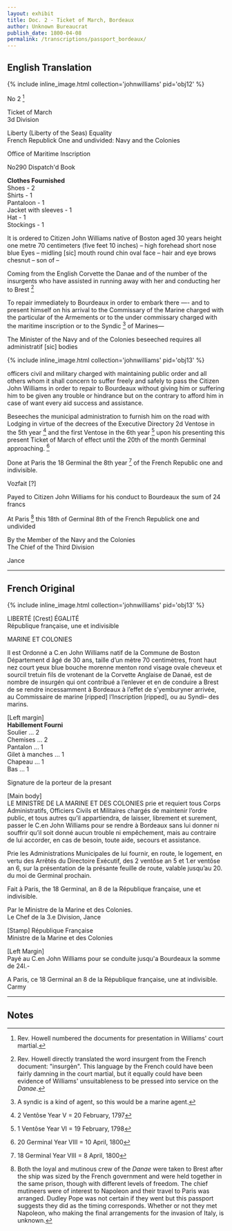```yaml
---
layout: exhibit
title: Doc. 2 - Ticket of March, Bordeaux
author: Unknown Bureaucrat
publish_date: 1800-04-08
permalink: /transcriptions/passport_bordeaux/
---
```


## English Translation

{% include inline_image.html collection='johnwilliams' pid='obj12' %}

No 2 [^1]

Ticket of March  
3d Division

Liberty (Liberty of the Seas) Equality  
French Republick One and undivided: Navy and the Colonies

Office of Maritime Inscription

No290 Dispatch'd Book

__Clothes Fournished__  
Shoes - 2  
Shirts - 1  
Pantaloon - 1  
Jacket with sleeves - 1  
Hat - 1  
Stockings - 1  

It is ordered to Citizen John Williams native of Boston aged 30 years height one metre 70 centimeters (five feet 10 inches) – high forehead short nose blue Eyes – midling [sic] mouth round chin oval face – hair and eye brows chesnut – son of –

Coming from the English Corvette the Danae and of the number of the insurgents who have assisted in running away with her and conducting her to Brest [^2]

To repair immediately to Bourdeaux in order to embark there —- and to present himself on his arrival to the Commissary of the Marine charged with the particular of the Armements or to the under commissary charged with the maritime inscription or to the Syndic [^3] of Marines—

The Minister of the Navy and of the Colonies beseeched requires all administratif [sic] bodies

{% include inline_image.html collection='johnwilliams' pid='obj13' %}

officers civil and military charged with maintaining public order and all others whom it shall concern to suffer freely and safely to pass the Citizen John Williams in order to repair to Bourdeaux without giving him or suffering him to be given any trouble or hindrance but on the contrary to afford him in case of want every aid success and assistance.

Beseeches the municipal administration to furnish him on the road with Lodging in virtue of the decrees of the Executive Directory 2d Ventose in the 5th year [^4] and the first Ventose in the 6th year [^5] upon his presenting this present Ticket of March of effect until the 20th of the month Germinal approaching. [^6]

Done at Paris the 18 Germinal the 8th year [^7] of the French Republic one and indivisible.

Vozfait [?]

Payed to Citizen John Williams for his conduct to Bourdeaux the sum of 24 francs

At Paris [^8] this 18th of Germinal 8th of the French Republick one and undivided

By the Member of the Navy and the Colonies  
The Chief of the Third Division

Jance

---

## French Original

{% include inline_image.html collection='johnwilliams' pid='obj13' %}

LIBERTÉ [Crest] ÉGALITÉ  
République française, une et indivisible

MARINE ET COLONIES

Il est Ordonné a C.en John Williams natif de la Commune de Boston Département d âgé de 30 ans, taille d’un mètre 70 centimètres, front haut nez court yeux blue bouche morenne menton rond visage ovale cheveux et sourcil tretuin fils de vrotenant de la Corvette Anglaise de Danaé, est de nombre de insurgén qui ont contribué a l’enlever et en de conduire a Brest de se rendre incessamment à Bordeaux à l’effet de s’yemburyner arrivée, au Commissaire de marine [ripped] l’Inscription [ripped], ou au Syndi– des marins.

[Left margin]  
__Habillement Fourni__  
Soulier ... 2  
Chemises ... 2  
Pantalon ... 1  
Gilet à manches ... 1  
Chapeau ... 1  
Bas ... 1  

Signature de la porteur de la presant

[Main body]  
LE MINISTRE DE LA MARINE ET DES COLONIES prie et requiert tous Corps Administratifs, Officiers Civils et Militaires chargés de maintenir l’ordre public, et tous autres qu’il appartiendra, de laisser, librement et surement, passer le C.en John Williams pour se rendre à Bordeaux sans lui donner ni souffrir qu’il soit donné aucun trouble ni empêchement, mais au contraire de lui accorder, en cas de besoin, toute aide, secours et assistance.

Prie les Administrations Municipales de lui fournir, en route, le logement, en vertu des Arrêtés du Directoire Exécutif, des 2 ventôse an 5 et 1.er ventôse an 6, sur la présentation de la présante feuille de route, valable jusqu’au 20. du moi de Germinal prochain.

Fait à Paris, the 18 Germinal, an 8 de la République française, une et indivisible.

Par le Ministre de la Marine et des Colonies.  
Le Chef de la 3.e Division,
Jance

[Stamp] République Française  
Ministre de la Marine et des Colonies

[Left Margin]  
Payé au C.en John Williams pour se conduite jusqu'a Bourdeaux la somme de 24l.-

A Paris, ce 18 Germinal an 8 de la République française, une at indivisible.
Carmy

---

## Notes

[^1]: Rev. Howell numbered the documents for presentation in Williams' court martial.

[^2]: Rev. Howell directly translated the word insurgent from the French document: "insurgèn". This language by the French could have been fairly damning in the court martial, but it equally could have been evidence of Williams' unsuitableness to be pressed into service on the *Danae*.

[^3]: A syndic is a kind of agent, so this would be a marine agent.

[^4]: 2 Ventôse Year V = 20 February, 1797

[^5]: 1 Ventôse Year VI = 19 February, 1798

[^6]: 20 Germinal Year VIII = 10 April, 1800

[^7]: 18 Germinal Year VIII = 8 April, 1800

[^8]: Both the loyal and mutinous crew of the *Danae* were taken to Brest after the ship was sized by the French government and were held together in the same prison, though with different levels of freedom. The chief mutineers were of interest to Napoleon and their travel to Paris was arranged. Dudley Pope was not certain if they went but this passport suggests they did as the timing corresponds. Whether or not they met Napoleon, who making the final arrangements for the invasion of Italy, is unknown.
